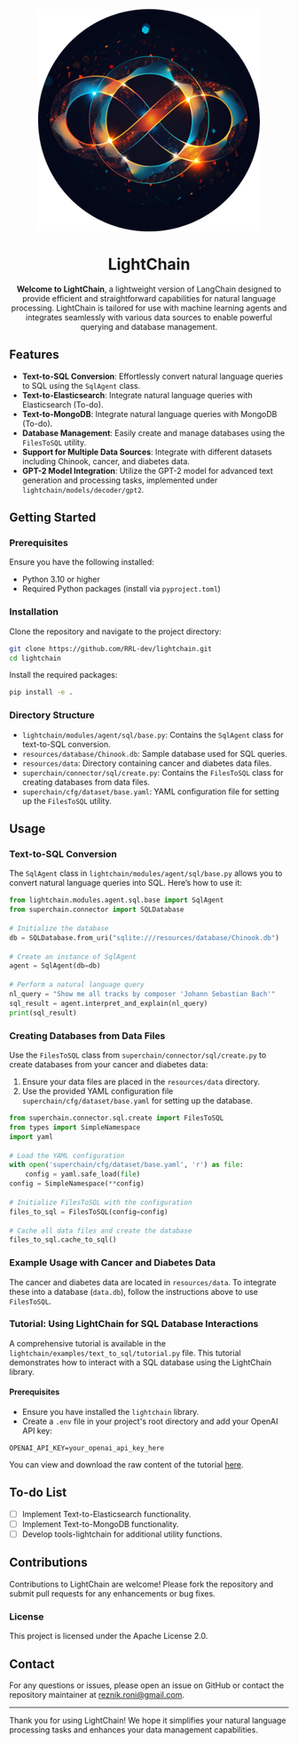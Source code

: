 
<div align="center">
  <img src="lightchain/assets/logo.png" alt="uim" width="400" height="auto">
</div>

<div align="center">

# LightChain

**Welcome to LightChain**, a lightweight version of LangChain designed to provide efficient and straightforward capabilities for natural language processing. LightChain is tailored for use with machine learning agents and integrates seamlessly with various data sources to enable powerful querying and database management.

</div>

## Features

- **Text-to-SQL Conversion**: Effortlessly convert natural language queries to SQL using the `SqlAgent` class.
- **Text-to-Elasticsearch**: Integrate natural language queries with Elasticsearch (To-do).
- **Text-to-MongoDB**: Integrate natural language queries with MongoDB (To-do).
- **Database Management**: Easily create and manage databases using the `FilesToSQL` utility.
- **Support for Multiple Data Sources**: Integrate with different datasets including Chinook, cancer, and diabetes data.
- **GPT-2 Model Integration**: Utilize the GPT-2 model for advanced text generation and processing tasks, implemented under `lightchain/models/decoder/gpt2`.

## Getting Started

### Prerequisites

Ensure you have the following installed:

- Python 3.10 or higher
- Required Python packages (install via `pyproject.toml`)

### Installation

Clone the repository and navigate to the project directory:

```bash
git clone https://github.com/RRL-dev/lightchain.git
cd lightchain
```

Install the required packages:

```bash
pip install -e .
```

### Directory Structure

- `lightchain/modules/agent/sql/base.py`: Contains the `SqlAgent` class for text-to-SQL conversion.
- `resources/database/Chinook.db`: Sample database used for SQL queries.
- `resources/data`: Directory containing cancer and diabetes data files.
- `superchain/connector/sql/create.py`: Contains the `FilesToSQL` class for creating databases from data files.
- `superchain/cfg/dataset/base.yaml`: YAML configuration file for setting up the `FilesToSQL` utility.

## Usage

### Text-to-SQL Conversion

The `SqlAgent` class in `lightchain/modules/agent/sql/base.py` allows you to convert natural language queries into SQL. Here’s how to use it:

```python
from lightchain.modules.agent.sql.base import SqlAgent
from superchain.connector import SQLDatabase

# Initialize the database
db = SQLDatabase.from_uri("sqlite:///resources/database/Chinook.db")

# Create an instance of SqlAgent
agent = SqlAgent(db=db)

# Perform a natural language query
nl_query = "Show me all tracks by composer 'Johann Sebastian Bach'"
sql_result = agent.interpret_and_explain(nl_query)
print(sql_result)
```

### Creating Databases from Data Files

Use the `FilesToSQL` class from `superchain/connector/sql/create.py` to create databases from your cancer and diabetes data:

1. Ensure your data files are placed in the `resources/data` directory.
2. Use the provided YAML configuration file `superchain/cfg/dataset/base.yaml` for setting up the database.

```python
from superchain.connector.sql.create import FilesToSQL
from types import SimpleNamespace
import yaml

# Load the YAML configuration
with open('superchain/cfg/dataset/base.yaml', 'r') as file:
    config = yaml.safe_load(file)
config = SimpleNamespace(**config)

# Initialize FilesToSQL with the configuration
files_to_sql = FilesToSQL(config=config)

# Cache all data files and create the database
files_to_sql.cache_to_sql()
```

### Example Usage with Cancer and Diabetes Data

The cancer and diabetes data are located in `resources/data`. To integrate these into a database (`data.db`), follow the instructions above to use `FilesToSQL`.

### Tutorial: Using LightChain for SQL Database Interactions

A comprehensive tutorial is available in the `lightchain/examples/text_to_sql/tutorial.py` file. This tutorial demonstrates how to interact with a SQL database using the LightChain library.

#### Prerequisites

- Ensure you have installed the `lightchain` library.
- Create a `.env` file in your project's root directory and add your OpenAI API key:

```plaintext
OPENAI_API_KEY=your_openai_api_key_here
```

You can view and download the raw content of the tutorial [here](https://raw.githubusercontent.com/RRL-dev/lightchain/main/lightchain/examples/text_to_sql/tutorial.py).

## To-do List

- [ ] Implement Text-to-Elasticsearch functionality.
- [ ] Implement Text-to-MongoDB functionality.
- [ ] Develop tools-lightchain for additional utility functions.

## Contributions

Contributions to LightChain are welcome! Please fork the repository and submit pull requests for any enhancements or bug fixes.

### License

This project is licensed under the Apache License 2.0.

## Contact

For any questions or issues, please open an issue on GitHub or contact the repository maintainer at reznik.roni@gmail.com.

---

Thank you for using LightChain! We hope it simplifies your natural language processing tasks and enhances your data management capabilities.